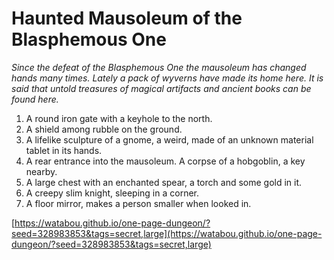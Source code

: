 # Haunted Mausoleum of the Blasphemous One

_Since the defeat of the Blasphemous One the mausoleum has changed hands many times. Lately a pack of wyverns have made its home here. It is said that untold treasures of magical artifacts and ancient books can be found here._

1. A round iron gate with a keyhole to the north.
2. A shield among rubble on the ground.
3. A lifelike sculpture of a gnome, a weird, made of an unknown material tablet in its hands.
4. A rear entrance into the mausoleum. A corpse of a hobgoblin, a key nearby.
5. A large chest with an enchanted spear, a torch and some gold in it.
6. A creepy slim knight, sleeping in a corner.
7. A floor mirror, makes a person smaller when looked in.

[https://watabou.github.io/one-page-dungeon/?seed=328983853&tags=secret,large](https://watabou.github.io/one-page-dungeon/?seed=328983853&tags=secret,large)
